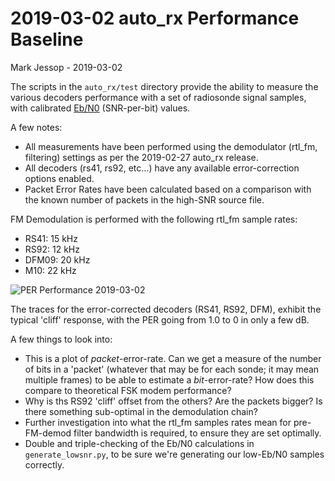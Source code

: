 # 2019-03-02 auto_rx Performance Baseline

Mark Jessop - 2019-03-02


The scripts in the `auto_rx/test` directory provide the ability to measure the various decoders performance with a set of radiosonde signal samples, with calibrated [Eb/N0](https://en.wikipedia.org/wiki/Eb/N0) (SNR-per-bit) values.

A few notes:
* All measurements have been performed using the demodulator (rtl_fm, filtering) settings as per the 2019-02-27 auto_rx release.
* All decoders (rs41, rs92, etc...) have any available error-correction options enabled.
* Packet Error Rates have been calculated based on a comparison with the known number of packets in the high-SNR source file.

FM Demodulation is performed with the following rtl_fm sample rates:
* RS41: 15 kHz
* RS92: 12 kHz
* DFM09: 20 kHz
* M10: 22 kHz

![PER Performance 2019-03-02](http://rfhead.net/sondes/plots/per_20190302.png)

The traces for the error-corrected decoders (RS41, RS92, DFM), exhibit the typical 'cliff' response, with the PER going from 1.0 to 0 in only a few dB.

A few things to look into:
* This is a plot of *packet*-error-rate. Can we get a measure of the number of bits in a 'packet' (whatever that may be for each sonde; it may mean multiple frames) to be able to estimate a *bit*-error-rate? How does this compare to theoretical FSK modem performance?
* Why is ths RS92 'cliff' offset from the others? Are the packets bigger? Is there something sub-optimal in the demodulation chain?
* Further investigation into what the rtl_fm samples rates mean for pre-FM-demod filter bandwidth is required, to ensure they are set optimally.
* Double and triple-checking of the Eb/N0 calculations in `generate_lowsnr.py`, to be sure we're generating our low-Eb/N0 samples correctly.
